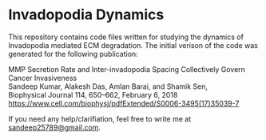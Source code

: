# Invadopodia Dynamics

This repository contains code files written for studying the dynamics of Invadopodia mediated ECM degradation. The initial verison of the code was generated for the following publication:

MMP Secretion Rate and Inter-invadopodia Spacing Collectively Govern Cancer Invasiveness <br>
Sandeep Kumar, Alakesh Das, Amlan Barai, and Shamik Sen, <br>
Biophysical Journal 114, 650–662, February 6, 2018 <br>
https://www.cell.com/biophysj/pdfExtended/S0006-3495(17)35039-7 <br>


If you need any help/clarifiation, feel free to write me at sandeep25789@gmail.com.
